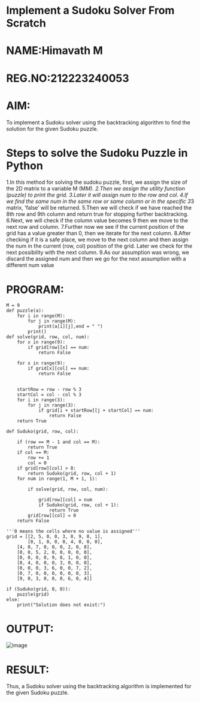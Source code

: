 # Implement a Sudoku Solver From Scratch
# NAME:Himavath M
# REG.NO:212223240053
# AIM:
To implement a Sudoku solver using the backtracking algorithm to find the solution for the given Sudoku puzzle.

# Steps to solve the Sudoku Puzzle in Python
1.In this method for solving the sudoku puzzle, first, we assign the size of the 2D matrix to a variable M (M*M).
2.Then we assign the utility function (puzzle) to print the grid.
3.Later it will assign num to the row and col.
4.If we find the same num in the same row or same column or in the specific 3*3 matrix, ‘false’ will be returned.
5.Then we will check if we have reached the 8th row and 9th column and return true for stopping further backtracking.
6.Next, we will check if the column value becomes 9 then we move to the next row and column.
7.Further now we see if the current position of the grid has a value greater than 0, then we iterate for the next column.
8.After checking if it is a safe place, we move to the next column and then assign the num in the current (row, col) position of the grid. Later we check for the next possibility with the next column.
9.As our assumption was wrong, we discard the assigned num and then we go for the next assumption with a different num value
# PROGRAM:
```
M = 9
def puzzle(a):
    for i in range(M):
        for j in range(M):
            print(a[i][j],end = " ")
        print()
def solve(grid, row, col, num):
    for x in range(9):
        if grid[row][x] == num:
            return False
             
    for x in range(9):
        if grid[x][col] == num:
            return False
 
 
    startRow = row - row % 3
    startCol = col - col % 3
    for i in range(3):
        for j in range(3):
            if grid[i + startRow][j + startCol] == num:
                return False
    return True
 
def Suduko(grid, row, col):
 
    if (row == M - 1 and col == M):
        return True
    if col == M:
        row += 1
        col = 0
    if grid[row][col] > 0:
        return Suduko(grid, row, col + 1)
    for num in range(1, M + 1, 1): 
     
        if solve(grid, row, col, num):
         
            grid[row][col] = num
            if Suduko(grid, row, col + 1):
                return True
        grid[row][col] = 0
    return False
 
'''0 means the cells where no value is assigned'''
grid = [[2, 5, 0, 0, 3, 0, 9, 0, 1],
        [0, 1, 0, 0, 0, 4, 0, 0, 0],
    [4, 0, 7, 0, 0, 0, 2, 0, 8],
    [0, 0, 5, 2, 0, 0, 0, 0, 0],
    [0, 0, 0, 0, 9, 8, 1, 0, 0],
    [0, 4, 0, 0, 0, 3, 0, 0, 0],
    [0, 0, 0, 3, 6, 0, 0, 7, 2],
    [0, 7, 0, 0, 0, 0, 0, 0, 3],
    [9, 0, 3, 0, 0, 0, 6, 0, 4]]
 
if (Suduko(grid, 0, 0)):
    puzzle(grid)
else:
    print("Solution does not exist:")
```
# OUTPUT:
![image](https://github.com/user-attachments/assets/b45d4ee6-aa41-471c-900a-78ef8d818ba2)

# RESULT:
Thus, a Sudoku solver using the backtracking algorithm is implemented for the given Sudoku puzzle.
